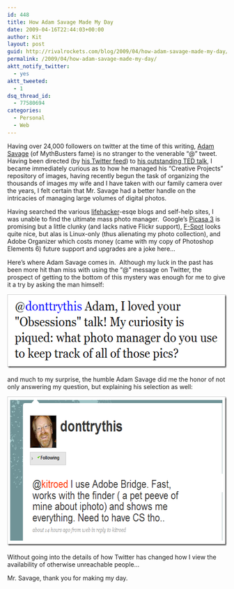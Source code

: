 ```yaml
---
id: 448
title: How Adam Savage Made My Day
date: 2009-04-16T22:44:03+00:00
author: Kit
layout: post
guid: http://rivalrockets.com/blog/2009/04/how-adam-savage-made-my-day/
permalink: /2009/04/how-adam-savage-made-my-day/
aktt_notify_twitter:
  - yes
aktt_tweeted:
  - 1
dsq_thread_id:
  - 77580694
categories:
  - Personal
  - Web
---
```

Having over 24,000 followers on twitter at the time of this writing, <a href="http://en.wikipedia.org/wiki/Adam_Savage" target="_blank">Adam Savage</a> (of MythBusters fame) is no stranger to the venerable &#8220;@&#8221; tweet.  Having been directed (by <a href="http://twitter.com/donttrythis" target="_blank">his Twitter feed</a>) to <a href="http://www.ted.com/index.php/talks/adam_savage_s_obsessions.html" target="_blank">his outstanding TED talk</a>, I became immediately curious as to how he managed his &#8220;Creative Projects&#8221; repository of images, having recently begun the task of organizing the thousands of images my wife and I have taken with our family camera over the years, I felt certain that Mr. Savage had a better handle on the intricacies of managing large volumes of digital photos.

Having searched the various <a href="http://lifehacker.com/372605/best-digital-photo-organizer" target="_blank">lifehacker</a>-esqe blogs and self-help sites, I was unable to find the ultimate mass photo manager.  Google&#8217;s <a href="http://picasa.google.com/" target="_blank">Picasa 3</a> is promising but a little clunky (and lacks native Flickr support), <a href="http://f-spot.org/" target="_blank">F-Spot</a> looks quite nice, but alas is Linux-only (thus alienating my photo collection), and Adobe Organizer which costs money (came with my copy of Photoshop Elements 6) future support and upgrades are a joke here&#8230;

Here&#8217;s where Adam Savage comes in.  Although my luck in the past has been more hit than miss with using the &#8220;@&#8221; message on Twitter, the prospect of getting to the bottom of this mystery was enough for me to give it a try by asking the man himself:

[<img style="border-right: 0px; border-top: 0px; border-left: 0px; border-bottom: 0px" src="/content/2009/04/image1.png" border="0" alt="" width="561" height="169" />](http://twitter.com/kitroed/status/1476501801)

and much to my surprise, the humble Adam Savage did me the honor of not only answering my question, but explaining his selection as well:

[<img style="border-right: 0px; border-top: 0px; border-left: 0px; border-bottom: 0px" src="/content/2009/04/donttrythis-reply1.png" border="0" alt="donttrythis_reply" width="620" height="342" />](http://twitter.com/donttrythis/status/1476935105)

Without going into the details of how Twitter has changed how I view the availability of otherwise unreachable people&#8230;

Mr. Savage, thank you for making my day.